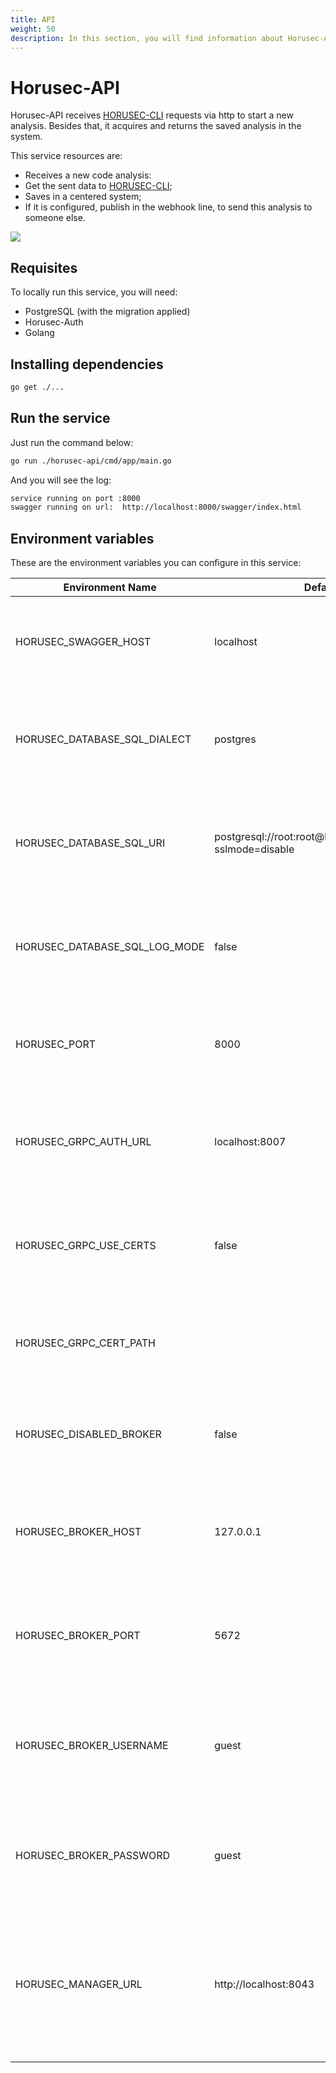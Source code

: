 ```yaml
---
title: API
weight: 50
description: In this section, you will find information about Horusec-Api service.
---
```


# Horusec-API
Horusec-API receives [HORUSEC-CLI](/docs/cli/overview/) requests via  http to start a new analysis. Besides that, it acquires and returns the saved analysis in the system. 

This service resources are:

* Receives a new code analysis:
* Get the sent data to [HORUSEC-CLI](/docs/cli/overview/);
* Saves in a centered system;
* If it is configured, publish in the webhook line, to send this analysis to someone else.

![](/docs/ptbr/web/services/api/0-arquitecture.jpg)

## **Requisites**
To locally run this service, you will need:
* PostgreSQL (with the migration applied)
* Horusec-Auth
* Golang

## **Installing dependencies**
```bash
go get ./...
```

## **Run the service**
Just run the command below: 

```bash
go run ./horusec-api/cmd/app/main.go
```

And you will see the log:
```bash
service running on port :8000
swagger running on url:  http://localhost:8000/swagger/index.html
```

## **Environment variables**
These are the environment variables you can configure in this service:

| Environment Name                 | Default Value                                                    | Description                                                  |
|----------------------------------|------------------------------------------------------------------|--------------------------------------------------------------|
| HORUSEC_SWAGGER_HOST             | localhost                                                        | This environment variable gets which swagger host will be available.| 
| HORUSEC_DATABASE_SQL_DIALECT     | postgres                                                         | This environment variable gets the dialect to connet POSTGRES database. |
| HORUSEC_DATABASE_SQL_URI         | postgresql://root:root@localhost:5432/horusec_db?sslmode=disable | This environment variable gets the URI to connect to POSTGRES database.  |
| HORUSEC_DATABASE_SQL_LOG_MODE    | false                                                            | This environment variable gets the value to enable POSTGREs logs. |
| HORUSEC_PORT                     | 8000                                                             | This environment variable gets the port the service will start. |
| HORUSEC_GRPC_AUTH_URL            | localhost:8007                                                   | This environment variable gets the connection GRCP horusec-auth URL. |
| HORUSEC_GRPC_USE_CERTS           | false                                                            | This environment variable gets if the GRCP certificate is enabled or not. |
| HORUSEC_GRPC_CERT_PATH           |                                                                  | This environment variable gets the GRCP certificate path.| 
| HORUSEC_DISABLED_BROKER          | false                                                            | This environment variable gets if the broker is enabled or not. | 
| HORUSEC_BROKER_HOST              | 127.0.0.1                                                        | This environment variable gets host a host to connect to RABBITMQ broker. | 
| HORUSEC_BROKER_PORT              | 5672                                                             | This environment variable gets the port to connect to  RABBITMQ broker. |
| HORUSEC_BROKER_USERNAME          | guest                                                            | This environment variable gets the user name to connect to RABBITMQ broker. |
| HORUSEC_BROKER_PASSWORD          | guest                                                            | This environment variable gets the password to connect to RABBITMQ broker. |
| HORUSEC_MANAGER_URL              | http://localhost:8043                                            | This environment variable gets where the horusec-manager link service is to send to the webhook trigger. |
